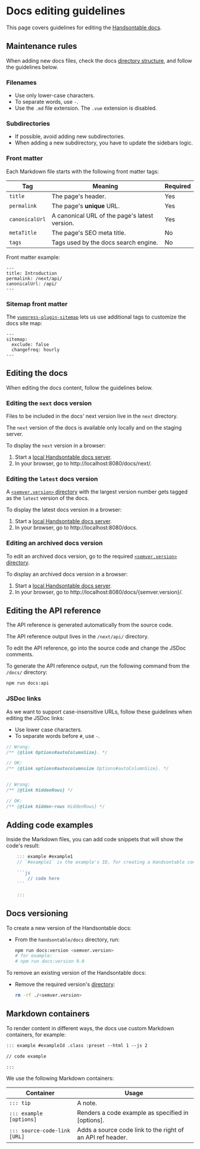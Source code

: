 # Docs editing guidelines

This page covers guidelines for editing the [Handsontable docs](https://handsontable.com/docs).

## Maintenance rules

When adding new docs files, check the docs [directory structure](./README.md#handsontable-docs-directory-structure), and follow the guidelines below.

### Filenames

* Use only lower-case characters.
* To separate words, use `-`.
* Use the `.md` file extension. The `.vue` extension is disabled.

### Subdirectories

* If possible, avoid adding new subdirectories.
* When adding a new subdirectory, you have to update the sidebars logic.

### Front matter

Each Markdown file starts with the following front matter tags:

| Tag            | Meaning                                                    | Required |
|----------------|------------------------------------------------------------|----------|
| `title`        | The page's header.                                         | Yes      |
| `permalink`    | The page's **unique** URL.                                 | Yes      |
| `canonicalUrl` | A canonical URL of the page's latest version.              | Yes      |
| `metaTitle`    | The page's SEO meta title.                                 | No       |
| `tags`         | Tags used by the docs search engine.                       | No       |

Front matter example:

```
---
title: Introduction
permalink: /next/api/
canonicalUrl: /api/
---
```

### Sitemap front matter

The [`vuepress-plugin-sitemap`](https://www.npmjs.com/package/vuepress-plugin-sitemap) lets us use additional tags to customize the docs site map:

```
---
sitemap:
  exclude: false
  changefreq: hourly
---
```

## Editing the docs

When editing the docs content, follow the guidelines below.
 
### Editing the `next` docs version

Files to be included in the docs' next version live in the `next` directory.

The `next` version of the docs is available only locally and on the staging server.

To display the `next` version in a browser:
1. Start a [local Handsontable docs server](./README.md#getting-started-with-handsontable-docs).
2. In your browser, go to http://localhost:8080/docs/next/.

### Editing the `latest` docs version

A [`<semver.version>` directory](./README.md#handsontable-docs-directory-structure) with the largest version number gets tagged as the `latest` version of the docs.

To display the latest docs version in a browser:
1. Start a [local Handsontable docs server](./README.md#getting-started-with-handsontable-docs).
2. In your browser, go to http://localhost:8080/docs.

### Editing an archived docs version

To edit an archived docs version, go to the required [`<semver.version>` directory](./README.md#handsontable-docs-directory-structure).

To display an archived docs version in a browser:
1. Start a [local Handsontable docs server](./README.md#getting-started-with-handsontable-docs).
2. In your browser, go to http://localhost:8080/docs/{semver.version}/.

## Editing the API reference

The API reference is generated automatically from the source code.

The API reference output lives in the `/next/api/` directory.

To edit the API reference, go into the source code and change the JSDoc comments.

To generate the API reference output, run the following command from the `/docs/` directory:

```bash
npm run docs:api
```

### JSDoc links

As we want to support case-insensitive URLs, follow these guidelines when editing the JSDoc links:

* Use lower case characters.
* To separate words before `#`, use `-`.

```js
// Wrong:
/** {@link Options#autoColumnSize}. */

// OK: 
/** {@link options#autocolumnsize Options#autoColumnSize}. */


// Wrong:
/** {@link HiddenRows} */

// OK:
/** {@link hidden-rows HiddenRows} */
```

## Adding code examples
Inside the Markdown files, you can add code snippets that will show the code's result:

```js
    ::: example #example1
    // `#example1` is the example's ID, for creating a Handsontable container

    ```js
        // code here
    ```

    :::
```

## Docs versioning

To create a new version of the Handsontable docs:

* From the `handsontable/docs` directory, run:
    ```bash
    npm run docs:version <semver.version>
    # for example:
    # npm run docs:version 9.0
    ```

To remove an existing version of the Handsontable docs:

* Remove the required version's [directory](./README.md#handsontable-docs-directory-structure):
    ```bash
    rm -rf ./<semver.version>
    ```

## Markdown containers

To render content in different ways, the docs use custom Markdown containers, for example:

```markdown
::: example #exampleId .class :preset --html 1 --js 2

// code example

:::
```

We use the following Markdown containers:

| Container                    | Usage                                                      |
|------------------------------|------------------------------------------------------------|
| `::: tip`                    | A note.                                                    |
| `::: example [options]`      | Renders a code example as specified in [options].          |
| `::: source-code-link [URL]` | Adds a source code link to the right of an API ref header. |